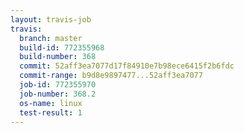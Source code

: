 ```yaml
---
layout: travis-job
travis:
  branch: master
  build-id: 772355968
  build-number: 368
  commit: 52aff3ea7077d17f84910e7b98ece6415f2b6fdc
  commit-range: b9d8e9897477...52aff3ea7077
  job-id: 772355970
  job-number: 368.2
  os-name: linux
  test-result: 1
---
```

